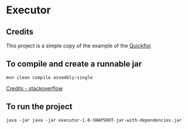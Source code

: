 # Executor

## Credits

This project is a simple copy of the example of the [Quickfixj](https://github.com/quickfix-j/quickfixj)


## To compile and create a runnable jar
```
mvn clean compile assembly:single
```

[Credits - stackoverflow](https://stackoverflow.com/questions/574594/how-can-i-create-an-executable-jar-with-dependencies-using-maven?page=1&tab=votes#tab-top)


## To run the project

```
java -jar java -jar executor-1.0-SNAPSHOT-jar-with-dependencies.jar
```
